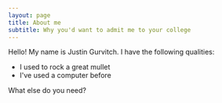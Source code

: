 ```yaml
---
layout: page
title: About me
subtitle: Why you'd want to admit me to your college
---
```


Hello! My name is Justin Gurvitch. I have the following qualities:

- I used to rock a great mullet
- I've used a computer before

What else do you need?
